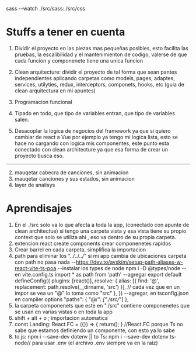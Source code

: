 
sass --watch ./src/sass:./src/css

# Stuffs a tener en cuenta

1. Dividir el proyecto en las piezas mas pequeñas posibles, esto facilita las pruebas, la escalibilidad y el mantenimienton de codigo, valerse de que cada funcion y componenete tiene una unica funcion

2. Clean arquitecture: dividir el proyecto de tal forma que sean pantes independientes aplicando carpetas como models, pages, adaptes, services, utilyties, redux, interceptors, componets, hooks, etc (guia de clean arquitectura en mi apuntes)

3. Programacion funcional

4. Tipado en todo, que tipo de variables entran, que tipo de variables salen.

5. Desacoplar la logica de negocios del framework ya que si quiero cambiar de react a Vue por ejemplo ya tengo mi logica lista, esto se hace no cargando con logica mis componentes, este punto esta conectado con clean architecture ya que esa forma de crear un proyecto busca eso.


----------------------------------------------

2. mauqetar cabecra de canciones, sin animacion
3. mauqetar canciones y sus estados, sin animacion
4. layer de analisys


# Aprendisajes

1. En el ./src solo va lo que afecta a toda la app, (conectado con apunte de clean architectue) si tengo una carpeta vista y esa vista tiene su propio context que solo se utiliza ahi , eso va dentro de su propia carpeta.
2. extencion react create components crear componenetes rapidos
3. Crear barrel en cada carpeta, simplifica la importacion
4. path para eliminar los "../../../" si mi app cambia de ubicaciones carpeta con path no pasa nada 
    --https://dev.to/avxkim/setup-path-aliases-w-react-vite-ts-poa
    --instalar los types de node  npm i -D @types/node
    --en vite.config.ts  import * as path from 'path'
    --agregar 
        export default defineConfig({
            plugins: [react()],
            resolve: {
                alias: [{ find: '@', replacement: path.resolve(__dirname, 'src') }],
                // cada vez que en un impor se vea un "@" lo toma como "src"
            },
        })
    --agregar, en tsconfig.json en compiler options
        "paths": {
            "@/*": ["./src/*"]
        },
5. la carpeta componenets que este en "./src" contiene componenetes que se usan en varias vistas o en toda la app
6. shift + alt + o ; importacion automatica
7. const Landing: React.FC<LandingProps>  = ({}) => { return(); } //React.FC porque Ts no sabe que estamos definiendo un componente, con esto ya lo sabe
8. to js: npm i --save-dev dotenv || to Ts: npm i --save-dev dotenv ts-node// para usar .env (el archivo .env siempre va en la raiz)